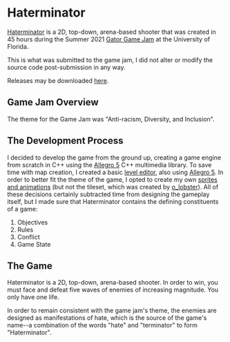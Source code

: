 # Haterminator
[Haterminator](gator-game-jam-2021) is a 2D, top-down, arena-based shooter that was created in 45 hours during the Summer 2021 [Gator Game Jam](https://www.gatorgamejam.org/) at the University of Florida.

This is what was submitted to the game jam, I did not alter or modify the source code post-submission in any way.

Releases may be downloaded [here](https://github.com/lukas-vaiciunas/haterminator/releases/).

## Game Jam Overview
The theme for the Game Jam was "Anti-racism, Diversity, and Inclusion".

## The Development Process
I decided to develop the game from the ground up, creating a game engine from scratch in C++ using the [Allegro 5](https://liballeg.org/) C++ multimedia library. To save time with map creation, I created a basic [level editor](level-editor), also using [Allegro 5](https://liballeg.org/). In order to better fit the theme of the game, I opted to create my own [sprites and animations](gator-game-jam-2021/img) (but not the tileset, which was created by [o_lobster](https://o-lobster.itch.io/)). All of these decisions certainly subtracted time from designing the gameplay itself, but I made sure that Haterminator contains the defining constituents of a game:

1. Objectives
2. Rules
3. Conflict
4. Game State

## The Game
Haterminator is a 2D, top-down, arena-based shooter. In order to win, you must face and defeat five waves of enemies of increasing magnitude. You only have one life.

In order to remain consistent with the game jam's theme, the enemies are designed as manifestations of hate, which is the source of the game's name--a combination of the words "hate" and "terminator" to form "Haterminator".
